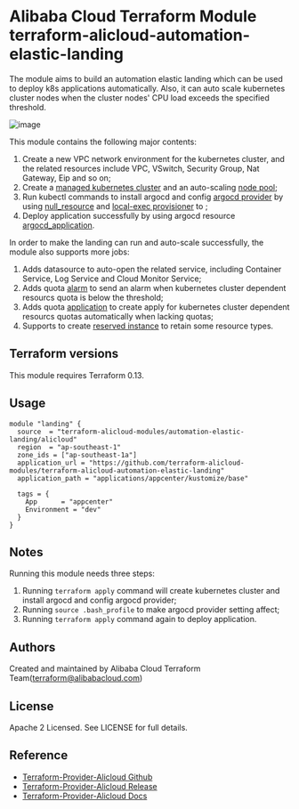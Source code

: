 Alibaba Cloud Terraform Module
terraform-alicloud-automation-elastic-landing
=====================================================================

The module aims to build an automation elastic landing which 
can be used to deploy k8s applications automatically. 
Also, it can auto scale kubernetes cluster nodes when the cluster 
nodes' CPU load exceeds the specified threshold.

![image](https://raw.githubusercontent.com/terraform-alicloud-modules/terraform-alicloud-automation-elastic-landing/main/architecture.png)

This module contains the following major contents:
1. Create a new VPC network environment for the kubernetes cluster, and the related resources include VPC, VSwitch, Security Group, Nat Gateway, Eip and so on;
2. Create a [managed kubernetes cluster](https://registry.terraform.io/providers/aliyun/alicloud/latest/docs/resources/cs_managed_kubernetes) and an auto-scaling [node pool](https://registry.terraform.io/providers/aliyun/alicloud/latest/docs/resources/cs_kubernetes_node_pool);
3. Run kubectl commands to install argocd and config [argocd provider](https://registry.terraform.io/providers/oboukili/argocd/latest/docs) by using [null_resource](https://registry.terraform.io/providers/hashicorp/null/latest/docs/resources/resource) and [local-exec provisioner](https://www.terraform.io/docs/language/resources/provisioners/local-exec.html) to ;
4. Deploy application successfully by using argocd resource [argocd_application](https://registry.terraform.io/providers/oboukili/argocd/latest/docs/resources/application).

In order to make the landing can run and auto-scale successfully, the module also supports more jobs:
1. Adds datasource to auto-open the related service, including Container Service, Log Service and Cloud Monitor Service;
2. Adds quota [alarm](https://registry.terraform.io/providers/aliyun/alicloud/latest/docs/resources/quotas_quota_alarm) to send an alarm when kubernetes cluster dependent resourcs quota is below the threshold;
3. Adds quota [application](https://registry.terraform.io/providers/aliyun/alicloud/latest/docs/resources/quotas_quota_application) to create apply for kubernetes cluster dependent resourcs quotas automatically when lacking quotas;
4. Supports to create [reserved instance](https://registry.terraform.io/providers/aliyun/alicloud/latest/docs/resources/reserved_instance) to retain some resource types.

## Terraform versions

This module requires Terraform 0.13.

## Usage

```hcl
module "landing" {
  source  = "terraform-alicloud-modules/automation-elastic-landing/alicloud"
  region  = "ap-southeast-1"
  zone_ids = ["ap-southeast-1a"]
  application_url = "https://github.com/terraform-alicloud-modules/terraform-alicloud-automation-elastic-landing"
  application_path = "applications/appcenter/kustomize/base"
    
  tags = {
    App      = "appcenter"
    Environment = "dev"
  }
}
```

## Notes

Running this module needs three steps:
1. Running `terraform apply` command will create kubernetes cluster and install argocd and config argocd provider;
2. Running `source .bash_profile` to make argocd provider setting affect;
3. Running `terraform apply` command again to deploy application.

Authors
-------
Created and maintained by Alibaba Cloud Terraform Team(terraform@alibabacloud.com)

License
----
Apache 2 Licensed. See LICENSE for full details.

Reference
---------
* [Terraform-Provider-Alicloud Github](https://github.com/terraform-providers/terraform-provider-alicloud)
* [Terraform-Provider-Alicloud Release](https://releases.hashicorp.com/terraform-provider-alicloud/)
* [Terraform-Provider-Alicloud Docs](https://www.terraform.io/docs/providers/alicloud/index.html)